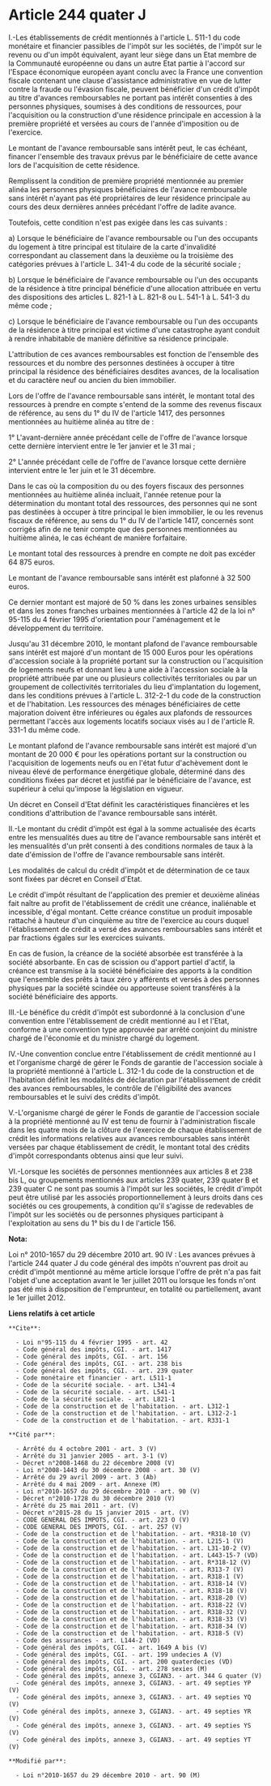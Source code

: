 # Article 244 quater J

I.-Les établissements de crédit mentionnés à l'article L. 511-1 du code monétaire et financier passibles de l'impôt sur les
sociétés, de l'impôt sur le revenu ou d'un impôt équivalent, ayant leur siège dans un Etat membre de la Communauté européenne
ou dans un autre Etat partie à l'accord sur l'Espace économique européen ayant conclu avec la France une convention fiscale
contenant une clause d'assistance administrative en vue de lutter contre la fraude ou l'évasion fiscale, peuvent bénéficier
d'un crédit d'impôt au titre d'avances remboursables ne portant pas intérêt consenties à des personnes physiques, soumises à
des conditions de ressources, pour l'acquisition ou la construction d'une résidence principale en accession à la première
propriété et versées au cours de l'année d'imposition ou de l'exercice. 

Le montant de l'avance remboursable sans intérêt peut, le cas échéant, financer l'ensemble des travaux prévus par le
bénéficiaire de cette avance lors de l'acquisition de cette résidence.  

Remplissent la condition de première propriété mentionnée au premier alinéa les personnes physiques bénéficiaires de l'avance
remboursable sans intérêt n'ayant pas été propriétaires de leur résidence principale au cours des deux dernières années
précédant l'offre de ladite avance. 

Toutefois, cette condition n'est pas exigée dans les cas suivants : 

a) Lorsque le bénéficiaire de l'avance remboursable ou l'un des occupants du logement à titre principal est titulaire de la
carte d'invalidité correspondant au classement dans la deuxième ou la troisième des catégories prévues à l'article L. 341-4
du code de la sécurité sociale ; 

b) Lorsque le bénéficiaire de l'avance remboursable ou l'un des occupants de la résidence à titre principal bénéficie d'une
allocation attribuée en vertu des dispositions des articles L. 821-1 à L. 821-8 ou L. 541-1 à L. 541-3 du même code ; 

c) Lorsque le bénéficiaire de l'avance remboursable ou l'un des occupants de la résidence à titre principal est victime d'une
catastrophe ayant conduit à rendre inhabitable de manière définitive sa résidence principale.

L'attribution de ces avances remboursables est fonction de l'ensemble des ressources et du nombre des personnes destinées à
occuper à titre principal la résidence des bénéficiaires desdites avances, de la localisation et du caractère neuf ou ancien
du bien immobilier. 

Lors de l'offre de l'avance remboursable sans intérêt, le montant total des ressources à prendre en compte s'entend de la
somme des revenus fiscaux de référence, au sens du 1° du IV de l'article 1417, des personnes mentionnées au huitième alinéa
au titre de : 

1° L'avant-dernière année précédant celle de l'offre de l'avance lorsque cette dernière intervient entre le 1er janvier et le
31 mai ; 

2° L'année précédant celle de l'offre de l'avance lorsque cette dernière intervient entre le 1er juin et le 31 décembre. 

Dans le cas où la composition du ou des foyers fiscaux des personnes mentionnées au huitième alinéa incluait, l'année retenue
pour la détermination du montant total des ressources, des personnes qui ne sont pas destinées à occuper à titre principal le
bien immobilier, le ou les revenus fiscaux de référence, au sens du 1° du IV de l'article 1417, concernés sont corrigés afin
de ne tenir compte que des personnes mentionnées au huitième alinéa, le cas échéant de manière forfaitaire. 

Le montant total des ressources à prendre en compte ne doit pas excéder 64 875 euros. 

Le montant de l'avance remboursable sans intérêt est plafonné à 32 500 euros. 

Ce dernier montant est majoré de 50 % dans les zones urbaines sensibles et dans les zones franches urbaines mentionnées à
l'article 42 de la loi n° 95-115 du 4 février 1995 d'orientation pour l'aménagement et le développement du territoire. 

Jusqu'au 31 décembre 2010, le montant plafond de l'avance remboursable sans intérêt est majoré d'un montant de 15 000 Euros
pour les opérations d'accession sociale à la propriété portant sur la construction ou l'acquisition de logements neufs et
donnant lieu à une aide à l'accession sociale à la propriété attribuée par une ou plusieurs collectivités territoriales ou
par un groupement de collectivités territoriales du lieu d'implantation du logement, dans les conditions prévues à l'article
L. 312-2-1 du code de la construction et de l'habitation. Les ressources des ménages bénéficiaires de cette majoration
doivent être inférieures ou égales aux plafonds de ressources permettant l'accès aux logements locatifs sociaux visés au I de
l'article R. 331-1 du même code. 

Le montant plafond de l'avance remboursable sans intérêt est majoré d'un montant de 20 000 € pour les opérations portant sur
la construction ou l'acquisition de logements neufs ou en l'état futur d'achèvement dont le niveau élevé de performance
énergétique globale, déterminé dans des conditions fixées par décret et justifié par le bénéficiaire de l'avance, est
supérieur à celui qu'impose la législation en vigueur. 

Un décret en Conseil d'Etat définit les caractéristiques financières et les conditions d'attribution de l'avance remboursable
sans intérêt. 

II.-Le montant du crédit d'impôt est égal à la somme actualisée des écarts entre les mensualités dues au titre de l'avance
remboursable sans intérêt et les mensualités d'un prêt consenti à des conditions normales de taux à la date d'émission de
l'offre de l'avance remboursable sans intérêt. 

Les modalités de calcul du crédit d'impôt et de détermination de ce taux sont fixées par décret en Conseil d'Etat. 

Le crédit d'impôt résultant de l'application des premier et deuxième alinéas fait naître au profit de l'établissement de
crédit une créance, inaliénable et incessible, d'égal montant. Cette créance constitue un produit imposable rattaché à
hauteur d'un cinquième au titre de l'exercice au cours duquel l'établissement de crédit a versé des avances remboursables
sans intérêt et par fractions égales sur les exercices suivants. 

En cas de fusion, la créance de la société absorbée est transférée à la société absorbante. En cas de scission ou d'apport
partiel d'actif, la créance est transmise à la société bénéficiaire des apports à la condition que l'ensemble des prêts à
taux zéro y afférents et versés à des personnes physiques par la société scindée ou apporteuse soient transférés à la société
bénéficiaire des apports. 

III.-Le bénéfice du crédit d'impôt est subordonné à la conclusion d'une convention entre l'établissement de crédit mentionné
au I et l'Etat, conforme à une convention type approuvée par arrêté conjoint du ministre chargé de l'économie et du ministre
chargé du logement. 

IV.-Une convention conclue entre l'établissement de crédit mentionné au I et l'organisme chargé de gérer le Fonds de garantie
de l'accession sociale à la propriété mentionné à l'article L. 312-1 du code de la construction et de l'habitation définit
les modalités de déclaration par l'établissement de crédit des avances remboursables, le contrôle de l'éligibilité des
avances remboursables et le suivi des crédits d'impôt.

V.-L'organisme chargé de gérer le Fonds de garantie de l'accession sociale à la propriété mentionné au IV est tenu de fournir
à l'administration fiscale dans les quatre mois de la clôture de l'exercice de chaque établissement de crédit les
informations relatives aux avances remboursables sans intérêt versées par chaque établissement de crédit, le montant total
des crédits d'impôt correspondants obtenus ainsi que leur suivi. 

VI.-Lorsque les sociétés de personnes mentionnées aux articles 8 et 238 bis L, ou groupements mentionnés aux articles 239
quater, 239 quater B et 239 quater C ne sont pas soumis à l'impôt sur les sociétés, le crédit d'impôt peut être utilisé par
les associés proportionnellement à leurs droits dans ces sociétés ou ces groupements, à condition qu'il s'agisse de
redevables de l'impôt sur les sociétés ou de personnes physiques participant à l'exploitation au sens du 1° bis du I de
l'article 156.

**Nota:**

Loi n° 2010-1657 du 29 décembre 2010 art. 90 IV : Les avances prévues à l'article 244 quater J du code général des impôts
n'ouvrent pas droit au crédit d'impôt mentionné au même article lorsque l'offre de prêt n'a pas fait l'objet d'une
acceptation avant le 1er juillet 2011 ou lorsque les fonds n'ont pas été mis à disposition de l'emprunteur, en totalité ou
partiellement, avant le 1er juillet 2012.

**Liens relatifs à cet article**

	**Cite**:

	  - Loi n°95-115 du 4 février 1995 - art. 42
	  - Code général des impôts, CGI. - art. 1417
	  - Code général des impôts, CGI. - art. 156
	  - Code général des impôts, CGI. - art. 238 bis
	  - Code général des impôts, CGI. - art. 239 quater
	  - Code monétaire et financier - art. L511-1
	  - Code de la sécurité sociale. - art. L341-4
	  - Code de la sécurité sociale. - art. L541-1
	  - Code de la sécurité sociale. - art. L821-1
	  - Code de la construction et de l'habitation. - art. L312-1
	  - Code de la construction et de l'habitation. - art. L312-2-1
	  - Code de la construction et de l'habitation. - art. R331-1

	**Cité par**:

	  - Arrêté du 4 octobre 2001 - art. 3 (V)
	  - Arrêté du 31 janvier 2005 - art. 3-1 (V)
	  - Décret n°2008-1468 du 22 décembre 2008 (V)
	  - Loi n°2008-1443 du 30 décembre 2008 - art. 30 (V)
	  - Arrêté du 29 avril 2009 - art. 3 (Ab)
	  - Arrêté du 4 mai 2009 - art. Annexe (M)
	  - Loi n°2010-1657 du 29 décembre 2010 - art. 90 (V)
	  - Décret n°2010-1728 du 30 décembre 2010 (V)
	  - Arrêté du 25 mai 2011 - art. (V)
	  - Décret n°2015-28 du 15 janvier 2015 - art. (V)
	  - CODE GENERAL DES IMPOTS, CGI. - art. 223 O (V)
	  - CODE GENERAL DES IMPOTS, CGI. - art. 257 (V)
	  - Code de la construction et de l'habitation. - art. *R318-10 (V)
	  - Code de la construction et de l'habitation. - art. L215-1 (V)
	  - Code de la construction et de l'habitation. - art. L31-10-2 (V)
	  - Code de la construction et de l'habitation. - art. L443-15-7 (VD)
	  - Code de la construction et de l'habitation. - art. R*318-12 (V)
	  - Code de la construction et de l'habitation. - art. R313-7 (V)
	  - Code de la construction et de l'habitation. - art. R318-1 (V)
	  - Code de la construction et de l'habitation. - art. R318-14 (V)
	  - Code de la construction et de l'habitation. - art. R318-18 (V)
	  - Code de la construction et de l'habitation. - art. R318-20 (V)
	  - Code de la construction et de l'habitation. - art. R318-22 (V)
	  - Code de la construction et de l'habitation. - art. R318-32 (V)
	  - Code de la construction et de l'habitation. - art. R318-33 (V)
	  - Code de la construction et de l'habitation. - art. R318-34 (V)
	  - Code de la construction et de l'habitation. - art. R318-5 (V)
	  - Code des assurances - art. L144-2 (VD)
	  - Code général des impôts, CGI. - art. 1649 A bis (V)
	  - Code général des impôts, CGI. - art. 199 undecies A (V)
	  - Code général des impôts, CGI. - art. 200 quaterdecies (VD)
	  - Code général des impôts, CGI. - art. 278 sexies (M)
	  - Code général des impôts, annexe 3, CGIAN3. - art. 344 G quater (V)
	  - Code général des impôts, annexe 3, CGIAN3. - art. 49 septies YP (V)
	  - Code général des impôts, annexe 3, CGIAN3. - art. 49 septies YQ (V)
	  - Code général des impôts, annexe 3, CGIAN3. - art. 49 septies YR (V)
	  - Code général des impôts, annexe 3, CGIAN3. - art. 49 septies YS (V)
	  - Code général des impôts, annexe 3, CGIAN3. - art. 49 septies YT (V)

	**Modifié par**:

	  - Loi n°2010-1657 du 29 décembre 2010 - art. 90 (M)
